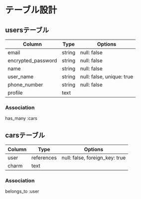 # テーブル設計

## usersテーブル

| Column             | Type   | Options                   |
| ------------------ | ------ | ------------------------- |
| email              | string | null: false               |
| encrypted_password | string | null: false               |
| name               | string | null: false               |
| user_name          | string | null: false, unique: true |
| phone_number       | string | null: false               |
| profile            | text   |                           |

### Association
has_many :cars

## carsテーブル
| Column     | Type       | Options                       |
| ---------- | ---------- | ----------------------------- |
| user       | references | null: false, foreign_key: true|
| charm      | text       |                               |

### Association
belongs_to :user